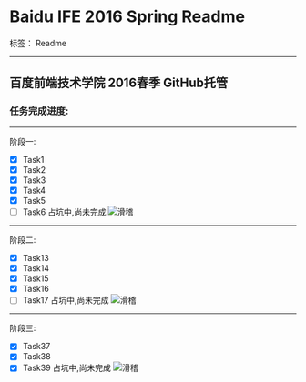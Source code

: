 # Baidu IFE 2016 Spring Readme

标签： Readme

---

## 百度前端技术学院 2016春季 GitHub托管

### 任务完成进度:

---
阶段一:

- [x] Task1
- [x] Task2
- [x] Task3
- [x] Task4
- [x] Task5
- [ ] Task6 占坑中,尚未完成 ![滑稽](http://ww3.sinaimg.cn/large/005TbPZpgw1f32y3xbz2mg301f01fmx0.gif)

---
阶段二:

- [x] Task13
- [x] Task14
- [x] Task15
- [x] Task16
- [ ] Task17 占坑中,尚未完成 ![滑稽](http://ww3.sinaimg.cn/large/005TbPZpgw1f32y3xbz2mg301f01fmx0.gif)

---
阶段三:

- [x] Task37
- [x] Task38
- [x] Task39 占坑中,尚未完成 ![滑稽](http://ww3.sinaimg.cn/large/005TbPZpgw1f32y3xbz2mg301f01fmx0.gif)
